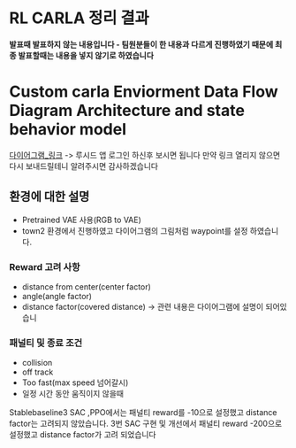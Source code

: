 # RL CARLA 정리 결과 

**발표때 발표하지 않는 내용입니다 - 팀원분들이 한 내용과 다르게 진행하였기 때문에 최종 발표할때는 내용을 넣지 않기로 하였습니다**

# Custom carla Enviorment Data Flow Diagram Architecture and state behavior model 

[다이어그램_링크](https://lucid.app/lucidchart/bb920655-7a1a-49bc-86b6-37e6651eaaa7/edit?viewport_loc=-505%2C469%2C3413%2C1594%2C0_0&invitationId=inv_c42e1445-ce3e-4772-a68b-6ecf67ac5ac7)
-> 루시드 앱 로그인 하신후 보시면 됩니다 만약 링크 열리지 않으면 다시 보내드릴테니 알려주시면 감사하겠습니다 

## 환경에 대한 설명 

* Pretrained VAE 사용(RGB to VAE)
* town2 환경에서 진행하였고 다이어그램의 그림처럼 waypoint를 설정 하였습니다.

### Reward 고려 사항

+ distance from center(center factor)
+ angle(angle factor)
+ distance factor(covered distance)
-> 관련 내용은 다이어그램에 설명이 되어있습니


### 패널티 및 종료 조건 
+ collision
+ off track
+ Too fast(max speed 넘어갈시)
+ 일정 시간 동안 움직이지 않을때

Stablebaseline3 SAC ,PPO에서는 패널티 reward를 -10으로 설정했고 distance factor는 고려되지 않았습니다. 
3번 SAC 구현 및 개선에서 패널티 reward -200으로 설정했고 distance factor가 고려 되었습니다 

